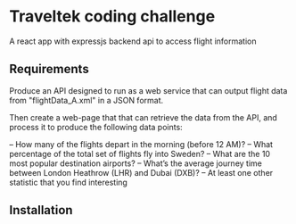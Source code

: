 # Traveltek coding challenge

A react app with expressjs backend api to access flight information

## Requirements

Produce an API designed to run as a web service that can output flight data from "flightData_A.xml" in a JSON format.

Then create a web-page that that can retrieve the data from the API, and process it to produce the following data points:

– How many of the flights depart in the morning (before 12 AM)?
– What percentage of the total set of flights fly into Sweden?
– What are the 10 most popular destination airports?
– What’s the average journey time between London Heathrow (LHR) and Dubai (DXB)?
– At least one other statistic that you find interesting

## Installation

